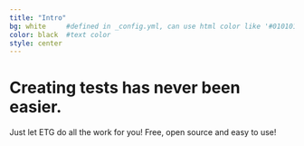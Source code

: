 ```yaml
---
title: "Intro"
bg: white     #defined in _config.yml, can use html color like '#010101'
color: black  #text color
style: center
---
```


# Creating tests has never been easier.
Just let ETG do all the work for you!
Free, open source and easy to use!